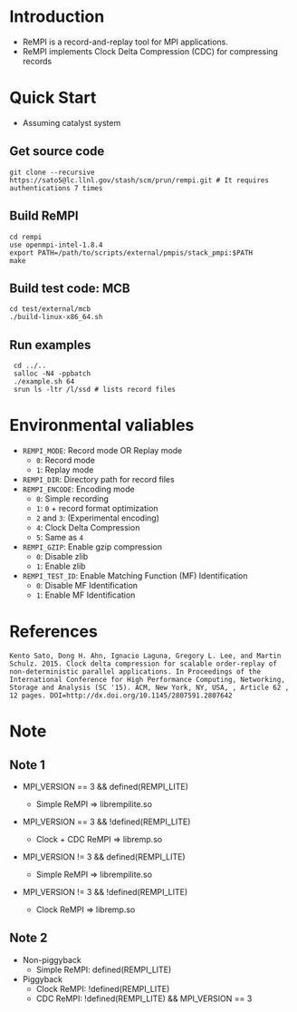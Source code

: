 
# Introduction

 * ReMPI is a record-and-replay tool for MPI applications.
 * ReMPI implements Clock Delta Compression (CDC) for compressing records

# Quick Start

 * Assuming catalyst system

## Get source code

    git clone --recursive https://sato5@lc.llnl.gov/stash/scm/prun/rempi.git # It requires authentications 7 times

## Build ReMPI

    cd rempi
    use openmpi-intel-1.8.4
    export PATH=/path/to/scripts/external/pmpis/stack_pmpi:$PATH
    make


## Build test code: MCB

    cd test/external/mcb
    ./build-linux-x86_64.sh

## Run examples

     cd ../..
     salloc -N4 -ppbatch
     ./example.sh 64
     srun ls -ltr /l/ssd # lists record files

# Environmental valiables

 * `REMPI_MODE`: Record mode OR Replay mode
     * `0`: Record mode
     * `1`: Replay mode
 * `REMPI_DIR`: Directory path for record files
 * `REMPI_ENCODE`: Encoding mode
     * `0`: Simple recording 
     * `1`: `0` + record format optimization
     * `2` and `3`: (Experimental encoding)
     * `4`: Clock Delta Compression
     * `5`: Same as `4`
 * `REMPI_GZIP`: Enable gzip compression
     * `0`: Disable zlib
     * `1`: Enable zlib
 * `REMPI_TEST_ID`: Enable Matching Function (MF) Identification
     * `0`: Disable MF Identification
     * `1`: Enable MF Identification

# References

    Kento Sato, Dong H. Ahn, Ignacio Laguna, Gregory L. Lee, and Martin Schulz. 2015. Clock delta compression for scalable order-replay of non-deterministic parallel applications. In Proceedings of the International Conference for High Performance Computing, Networking, Storage and Analysis (SC '15). ACM, New York, NY, USA, , Article 62 , 12 pages. DOI=http://dx.doi.org/10.1145/2807591.2807642


# Note
## Note 1
 * MPI_VERSION == 3 && defined(REMPI_LITE)
     * Simple ReMPI => librempilite.so

 * MPI_VERSION == 3 && !defined(REMPI_LITE)
     * Clock + CDC ReMPI => libremp.so

 * MPI_VERSION != 3 && defined(REMPI_LITE)
     * Simple ReMPI => librempilite.so

 * MPI_VERSION != 3 && !defined(REMPI_LITE)
     * Clock ReMPI => libremp.so


## Note 2

 * Non-piggyback
     * Simple ReMPI:  defined(REMPI_LITE)
 * Piggyback
     * Clock  ReMPI: !defined(REMPI_LITE)
     * CDC    ReMPI: !defined(REMPI_LITE) && MPI_VERSION == 3